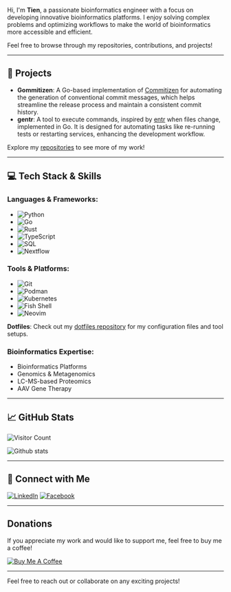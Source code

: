 Hi, I'm **Tien**, a passionate bioinformatics engineer with a focus on developing innovative bioinformatics platforms. I enjoy solving complex problems and optimizing workflows to make the world of bioinformatics more accessible and efficient.

Feel free to browse through my repositories, contributions, and projects!

---

## 🚀 **Projects**

- **Gommitizen**: A Go-based implementation of [Commitizen](https://commitizen-tools.github.io/commitizen/) for automating the generation of conventional commit messages, which helps streamline the release process and maintain a consistent commit history.
- **gentr**: A tool to execute commands, inspired by [entr](https://github.com/eradman/entr) when files change, implemented in Go. It is designed for automating tasks like re-running tests or restarting services, enhancing the development workflow.

Explore my [repositories](https://github.com/tiendu) to see more of my work!

---

## 💻 **Tech Stack & Skills**

### **Languages & Frameworks:**
- ![Python](https://img.shields.io/badge/Python-3776AB?style=flat&logo=python&logoColor=white)
- ![Go](https://img.shields.io/badge/Go-00ADD8?style=flat&logo=go&logoColor=white)
- ![Rust](https://img.shields.io/badge/Rust-000000?style=flat&logo=rust&logoColor=white)
- ![TypeScript](https://img.shields.io/badge/TypeScript-3178C6?style=flat&logo=typescript&logoColor=white)
- ![SQL](https://img.shields.io/badge/SQL-003B57?style=flat&logo=postgresql&logoColor=white)
- ![Nextflow](https://img.shields.io/badge/Nextflow-2D6B3F?style=flat&logo=Nextflow&logoColor=white)

### **Tools & Platforms:**
- ![Git](https://img.shields.io/badge/Git-F05032?style=flat&logo=git&logoColor=white)
- ![Podman](https://img.shields.io/badge/Podman-6A6A6A?style=flat&logo=podman&logoColor=white)
- ![Kubernetes](https://img.shields.io/badge/Kubernetes-326CE5?style=flat&logo=kubernetes&logoColor=white)
- ![Fish Shell](https://img.shields.io/badge/Fish-4A6E6F?style=flat&logo=Fish%20Shell&logoColor=white)
- ![Neovim](https://img.shields.io/badge/Neovim-57A143?style=flat&logo=neovim&logoColor=white)

**Dotfiles**: Check out my [dotfiles repository](https://github.com/tiendu/dotfiles) for my configuration files and tool setups.

### **Bioinformatics Expertise:**
- Bioinformatics Platforms
- Genomics & Metagenomics
- LC-MS-based Proteomics
- AAV Gene Therapy

---

## 📈 **GitHub Stats**

![Visitor Count](https://profile-counter.glitch.me/tiendu/count.svg)

![Github stats](https://github-readme-stats.vercel.app/api?username=tiendu&theme=highcontrast&show_icons=true&count_private=true&bg_color=eff1f5&text_color=4c4f69&icon_color=8839ef&title_color=179299)

---

## 💬 **Connect with Me**

[![LinkedIn](https://img.shields.io/badge/LinkedIn-0077B5?style=flat&logo=linkedin&logoColor=white)](https://www.linkedin.com/in/tiendu)
[![Facebook](https://img.shields.io/badge/Facebook-1877F2?style=flat&logo=facebook&logoColor=white)](https://www.facebook.com/tiendu107)

---

## Donations

If you appreciate my work and would like to support me, feel free to buy me a coffee!

[![Buy Me A Coffee](https://img.shields.io/badge/Buy%20Me%20A%20Coffee-FFDD00?style=flat&logo=buymeacoffee&logoColor=black)](https://www.buymeacoffee.com/tiendu)

---

Feel free to reach out or collaborate on any exciting projects!
